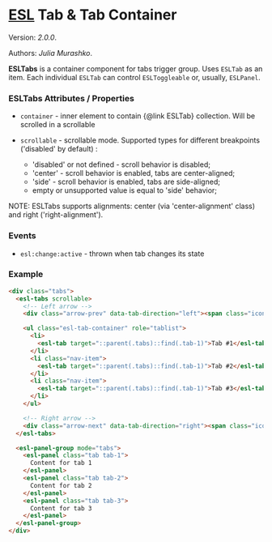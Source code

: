 # [ESL](h../../../) Tab & Tab Container

Version: *2.0.0*.

Authors: *Julia Murashko*.

<a name="intro"></a>

**ESLTabs** is a container component for tabs trigger group. Uses `ESLTab` as an item. Each individual `ESLTab` can control
`ESLToggleable` or, usually, `ESLPanel`.

### ESLTabs Attributes / Properties

- `container` - inner element to contain {@link ESLTab} collection. Will be scrolled in a scrollable

- `scrollable` - scrollable mode. Supported types for different breakpoints ('disabled' by default) :
    - 'disabled' or not defined -  scroll behavior is disabled;
    - 'center' - scroll behavior is enabled, tabs are center-aligned;
    - 'side' - scroll behavior is enabled, tabs are side-aligned;
    - empty or unsupported value is equal to 'side' behavior;

NOTE: ESLTabs supports alignments: center (via 'center-alignment' class) and right ('right-alignment').

### Events

- `esl:change:active` - thrown when tab changes its state

### Example

```html
<div class="tabs">
  <esl-tabs scrollable>
    <!-- Left arrow -->
    <div class="arrow-prev" data-tab-direction="left"><span class="icon-arrow-prev"></span></div>

    <ul class="esl-tab-container" role="tablist">
      <li>
        <esl-tab target="::parent(.tabs)::find(.tab-1)">Tab #1</esl-tab>
      </li>
      <li class="nav-item">
        <esl-tab target="::parent(.tabs)::find(.tab-1)">Tab #2</esl-tab>
      </li>
      <li class="nav-item">
        <esl-tab target="::parent(.tabs)::find(.tab-1)">Tab #3</esl-tab>
      </li>
    </ul>

    <!-- Right arrow -->
    <div class="arrow-next" data-tab-direction="right"><span class="icon-arrow-next"></span></div>
  </esl-tabs>

  <esl-panel-group mode="tabs">
    <esl-panel class="tab tab-1">
      Content for tab 1
    </esl-panel>
    <esl-panel class="tab tab-2">
      Content for tab 2
    </esl-panel>
    <esl-panel class="tab tab-3">
      Content for tab 3
    </esl-panel>
  </esl-panel-group>
</div>
```
